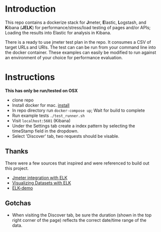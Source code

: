 # Introduction 
This repo contains a dockerize stack for **J**meter, **E**lastic, **L**ogstash, and **K**ibana (**JELK**) for performance/stress/load testing of pages and/or APIs; Loading the results into Elastic for analysis in Kibana. 

There is a ready to use jmeter test plan in the repo. It consumes a CSV of target URLs and URIs. The test can can be run from your command line into the docker container. These examples can easily be modified to run against an environment of your choice for performance evaluation.

# Instructions
**This has only be run/tested on OSX**
- clone repo
- Install docker for mac. [install](https://docs.docker.com/docker-for-mac/)
- In repo directory run `docker-compose up`;  Wait for build to complete 
- Run example tests `./test_runner.sh`
- Visit `localhost:5601` (Kibana)
- Under the Settings tab create a index pattern by selecting the timeStamp field in the dropdown.
- Select 'Discover' tab,  two requests should be visable.

## Thanks
There were a few sources that inspired and were referenced to build out this project.
- [Jmeter integration with ELK](http://ecmarchitect.com/archives/2014/09/09/3932) 
- [Visualizing Datasets with ELK](http://blog.webkid.io/visualize-datasets-with-elk/)
- [ELK-demo](https://github.com/joppa27/ELK-demo)

## Gotchas
 - When visiting the Discover tab, be sure the duration (shown in the top right corner of the page) reflects the correct date/time range of the data.

